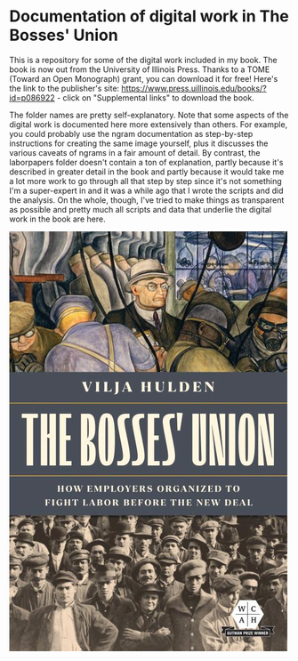 # Documentation of digital work in The Bosses' Union

This is a repository for some of the digital work included in my book. The book is now out from the University of Illinois Press. Thanks to a TOME (Toward an Open Monograph) grant, you can download it for free! Here's the link to the publisher's site: https://www.press.uillinois.edu/books/?id=p086922  - click on "Supplemental links" to download the book.

The folder names are pretty self-explanatory. Note that some aspects of the digital work is documented here more extensively than others. For example, you could probably use the ngram documentation as step-by-step instructions for creating the same image yourself, plus it discusses the various caveats of ngrams in a fair amount of detail. By contrast, the laborpapers folder doesn't contain a ton of explanation, partly because it's described in greater detail in the book and partly because it would take me a lot more work to go through all that step by step since it's not something I'm a super-expert in and it was a while ago that I wrote the scripts and did the analysis. On the whole, though, I've tried to make things as transparent as possible and pretty much all scripts and data that underlie the digital work in the book are here.

![](bossescover.png)
